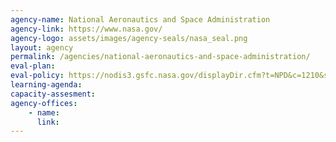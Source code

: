 ```yaml
---
agency-name: National Aeronautics and Space Administration
agency-link: https://www.nasa.gov/
agency-logo: assets/images/agency-seals/nasa_seal.png
layout: agency
permalink: /agencies/national-aeronautics-and-space-administration/
eval-plan:
eval-policy: https://nodis3.gsfc.nasa.gov/displayDir.cfm?t=NPD&c=1210&s=7
learning-agenda:
capacity-assesment:
agency-offices:
    - name:
      link:
---
```

